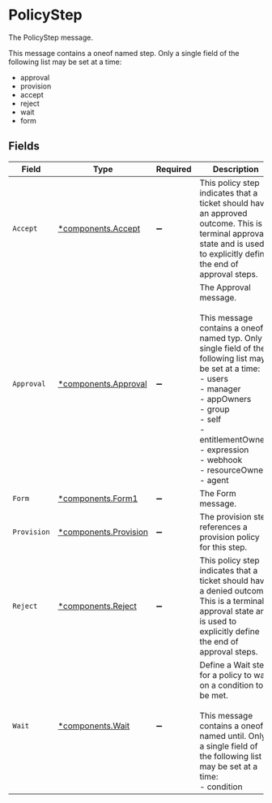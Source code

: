 # PolicyStep

The PolicyStep message.

This message contains a oneof named step. Only a single field of the following list may be set at a time:
  - approval
  - provision
  - accept
  - reject
  - wait
  - form



## Fields

| Field                                                                                                                                                                                                                                                                 | Type                                                                                                                                                                                                                                                                  | Required                                                                                                                                                                                                                                                              | Description                                                                                                                                                                                                                                                           |
| --------------------------------------------------------------------------------------------------------------------------------------------------------------------------------------------------------------------------------------------------------------------- | --------------------------------------------------------------------------------------------------------------------------------------------------------------------------------------------------------------------------------------------------------------------- | --------------------------------------------------------------------------------------------------------------------------------------------------------------------------------------------------------------------------------------------------------------------- | --------------------------------------------------------------------------------------------------------------------------------------------------------------------------------------------------------------------------------------------------------------------- |
| `Accept`                                                                                                                                                                                                                                                              | [*components.Accept](../../models/components/accept.md)                                                                                                                                                                                                               | :heavy_minus_sign:                                                                                                                                                                                                                                                    | This policy step indicates that a ticket should have an approved outcome. This is a terminal approval state and is used to explicitly define the end of approval steps.                                                                                               |
| `Approval`                                                                                                                                                                                                                                                            | [*components.Approval](../../models/components/approval.md)                                                                                                                                                                                                           | :heavy_minus_sign:                                                                                                                                                                                                                                                    | The Approval message.<br/><br/>This message contains a oneof named typ. Only a single field of the following list may be set at a time:<br/>  - users<br/>  - manager<br/>  - appOwners<br/>  - group<br/>  - self<br/>  - entitlementOwners<br/>  - expression<br/>  - webhook<br/>  - resourceOwners<br/>  - agent<br/> |
| `Form`                                                                                                                                                                                                                                                                | [*components.Form1](../../models/components/form1.md)                                                                                                                                                                                                                 | :heavy_minus_sign:                                                                                                                                                                                                                                                    | The Form message.                                                                                                                                                                                                                                                     |
| `Provision`                                                                                                                                                                                                                                                           | [*components.Provision](../../models/components/provision.md)                                                                                                                                                                                                         | :heavy_minus_sign:                                                                                                                                                                                                                                                    | The provision step references a provision policy for this step.                                                                                                                                                                                                       |
| `Reject`                                                                                                                                                                                                                                                              | [*components.Reject](../../models/components/reject.md)                                                                                                                                                                                                               | :heavy_minus_sign:                                                                                                                                                                                                                                                    | This policy step indicates that a ticket should have a denied outcome. This is a terminal approval state and is used to explicitly define the end of approval steps.                                                                                                  |
| `Wait`                                                                                                                                                                                                                                                                | [*components.Wait](../../models/components/wait.md)                                                                                                                                                                                                                   | :heavy_minus_sign:                                                                                                                                                                                                                                                    | Define a Wait step for a policy to wait on a condition to be met.<br/><br/>This message contains a oneof named until. Only a single field of the following list may be set at a time:<br/>  - condition<br/>                                                          |